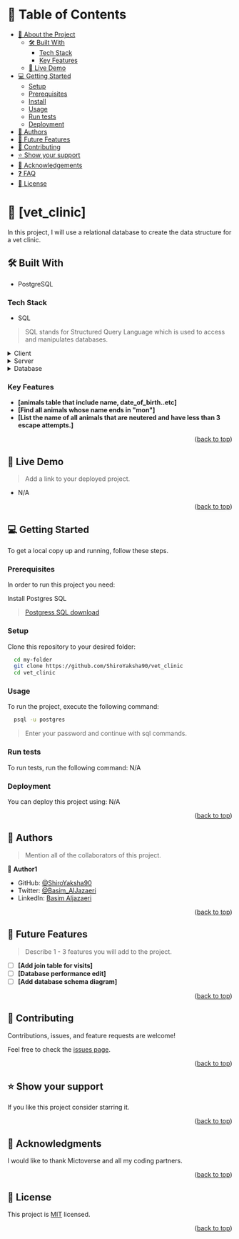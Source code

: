 <!-- TABLE OF CONTENTS -->

# 📗 Table of Contents

- [📖 About the Project](#about-project)
  - [🛠 Built With](#built-with)
    - [Tech Stack](#tech-stack)
    - [Key Features](#key-features)
  - [🚀 Live Demo](#live-demo)
- [💻 Getting Started](#getting-started)
  - [Setup](#setup)
  - [Prerequisites](#prerequisites)
  - [Install](#install)
  - [Usage](#usage)
  - [Run tests](#run-tests)
  - [Deployment](#triangular_flag_on_post-deployment)
- [👥 Authors](#authors)
- [🔭 Future Features](#future-features)
- [🤝 Contributing](#contributing)
- [⭐️ Show your support](#support)
- [🙏 Acknowledgements](#acknowledgements)
- [❓ FAQ](#faq)
- [📝 License](#license)

<!-- PROJECT DESCRIPTION -->

# 📖 [vet_clinic] <a name="about-project"></a>

In this project, I will use a relational database to create the data structure for a vet clinic.

## 🛠 Built With <a name="built-with"></a>
- PostgreSQL

### Tech Stack <a name="tech-stack"></a>

- SQL

> SQL stands for Structured Query Language which is used to access and manipulates databases.

<details>
  <summary>Client</summary>
  <ul>
    <li>N/A</li>
  </ul>
</details>

<details>
  <summary>Server</summary>
  <ul>
    <li>N/A</li>
  </ul>
</details>

<details>
<summary>Database</summary>
  <ul>
    <li><a href="https://www.postgresql.org/">PostgreSQL</a></li>
  </ul>
</details>

<!-- Features -->

### Key Features <a name="key-features"></a>

- **[animals table that include name, date_of_birth..etc]**
- **[Find all animals whose name ends in "mon"]**
- **[List the name of all animals that are neutered and have less than 3 escape attempts.]**

<p align="right">(<a href="#readme-top">back to top</a>)</p>

<!-- LIVE DEMO -->

## 🚀 Live Demo <a name="live-demo"></a>

> Add a link to your deployed project.

- N/A

<p align="right">(<a href="#readme-top">back to top</a>)</p>

<!-- GETTING STARTED -->

## 💻 Getting Started <a name="getting-started"></a>


To get a local copy up and running, follow these steps.

### Prerequisites

In order to run this project you need:

Install Postgres SQL
> [Postgress SQL download](https://www.postgresql.org/download/)

### Setup

Clone this repository to your desired folder:


```sh
  cd my-folder
  git clone https://github.com/ShiroYaksha90/vet_clinic
  cd vet_clinic
```


### Usage

To run the project, execute the following command:

```sh
  psql -u postgres
 ```

 > Enter your password and continue with sql commands.

### Run tests

To run tests, run the following command: N/A

### Deployment

You can deploy this project using: N/A

<!--
Example:

```sh

```
 -->

<p align="right">(<a href="#readme-top">back to top</a>)</p>

<!-- AUTHORS -->

## 👥 Authors <a name="authors"></a>

> Mention all of the collaborators of this project.

👤 **Author1**

- GitHub: [@ShiroYaksha90](https://github.com/ShiroYaksha90)
- Twitter: [@Basim_AlJazaeri](https://twitter.com/Basim_AlJazaeri)
- LinkedIn: [Basim Aljazaeri](https://www.linkedin.com/in/basimaljazaeri/)

<p align="right">(<a href="#readme-top">back to top</a>)</p>

<!-- FUTURE FEATURES -->

## 🔭 Future Features <a name="future-features"></a>

> Describe 1 - 3 features you will add to the project.

- [ ] **[Add join table for visits]**
- [ ] **[Database performance edit]**
- [ ] **[Add database schema diagram]**

<p align="right">(<a href="#readme-top">back to top</a>)</p>

<!-- CONTRIBUTING -->

## 🤝 Contributing <a name="contributing"></a>

Contributions, issues, and feature requests are welcome!

Feel free to check the [issues page](../../issues/).

<p align="right">(<a href="#readme-top">back to top</a>)</p>

<!-- SUPPORT -->

## ⭐️ Show your support <a name="support"></a>


If you like this project consider starring it.

<p align="right">(<a href="#readme-top">back to top</a>)</p>

<!-- ACKNOWLEDGEMENTS -->

## 🙏 Acknowledgments <a name="acknowledgements"></a>

I would like to thank Mictoverse and all my coding partners.

<p align="right">(<a href="#readme-top">back to top</a>)</p>

<!-- LICENSE -->

## 📝 License <a name="license"></a>

This project is [MIT](./LICENSE) licensed.

<p align="right">(<a href="#readme-top">back to top</a>)</p>
